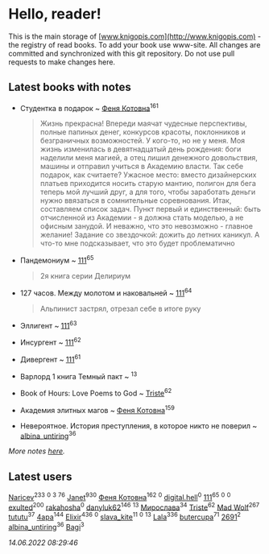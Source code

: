# Hello, reader!
This is the main storage of [www.knigopis.com](http://www.knigopis.com) - the registry of read books.
To add your book use www-site. All changes are committed and synchronized with this git repository.
Do not use pull requests to make changes here.


## Latest books with notes
* Студентка в подарок ~ [Феня Котовна](users/109/109746193906459706720-google)<sup>161</sup>
    > Жизнь прекрасна! Впереди маячат чудесные перспективы, полные папиных денег, конкурсов красоты, поклонников и безграничных возможностей. У кого-то, но не у меня. Моя жизнь изменилась в девятнадцатый день рождения: боги наделили меня магией, а отец лишил денежного довольствия, машины и отправил учиться в Академию власти. Так себе подарок, как считаете? Ужасное место: вместо дизайнерских платьев приходится носить старую мантию, полигон для бега теперь мой лучший друг, а для того, чтобы заработать деньги нужно ввязаться в сомнительные соревнования. Итак, составляем список задач. Пункт первый и единственный: быть отчисленной из Академии - я должна стать моделью, а не офисным занудой. И неважно, что это невозможно - главное желание! Задание со звездочкой: дожить до летних каникул. А что-то мне подсказывает, что это будет проблематично

* Пандемониум ~ [111](users/309/309238388536274478-mailru)<sup>65</sup>
    > 2я книга серии Делириум

* 127 часов. Между молотом и наковальней ~ [111](users/309/309238388536274478-mailru)<sup>64</sup>
    > Альпинист застрял, отрезал себе в итоге руку

* Эллигент ~ [111](users/309/309238388536274478-mailru)<sup>63</sup>

* Инсургент ~ [111](users/309/309238388536274478-mailru)<sup>62</sup>

* Дивергент ~ [111](users/309/309238388536274478-mailru)<sup>61</sup>

* Варлорд 1 книга Темный пакт ~ [](users/101/101923253879668330026-google)<sup>13</sup>

* Book of Hours: Love Poems to God ~ [Triste](users/517/5175580462988229760-mailru)<sup>62</sup>

* Академия элитных магов ~ [Феня Котовна](users/109/109746193906459706720-google)<sup>159</sup>

* Невероятное. История преступления, в которое никто не поверил ~ [albina_untiring](users/257/2579695-vkontakte)<sup>36</sup>


_More notes [here](latest_books_with_notes.md)._


## Latest users
[Naricev](users/107/107090515204537133928-google)<sup>233</sup> 
[](users/100/10038681-vkontakte)<sup>0</sup> 
[](users/115/115058436318443463985-google)<sup>3</sup> 
[](users/153/1537586159620888-facebook)<sup>76</sup> 
[Janet](users/108/108113656204404967440-google)<sup>930</sup> 
[Феня Котовна](users/109/109746193906459706720-google)<sup>162</sup> 
[](users/106/106089272412244528912-google)<sup>0</sup> 
[digital.hell](users/408/408598507-yandex)<sup>0</sup> 
[111](users/309/309238388536274478-mailru)<sup>65</sup> 
[](users/118/118100475290024631360-google)<sup>0</sup> 
[](users/113/113407984384376187261-google)<sup>0</sup> 
[exulted](users/100/100599204551896265722-google)<sup>200</sup> 
[rakahosha](users/100/100759961280206170633-google)<sup>0</sup> 
[danyluk62](users/374/374149854-vkontakte)<sup>146</sup> 
[](users/101/101923253879668330026-google)<sup>13</sup> 
[Мирослава](users/106/106107989792957993574-google)<sup>34</sup> 
[Triste](users/517/5175580462988229760-mailru)<sup>62</sup> 
[Mad Wolf](users/947/94738840-vkontakte)<sup>267</sup> 
[tututu](users/135/135685382-vkontakte)<sup>37</sup> 
[4apa](users/117/117392596378069249667-google)<sup>144</sup> 
[Elixir](users/115/115826717712507836033-google)<sup>436</sup> 
[](users/269/269376442-vkontakte)<sup>0</sup> 
[slava_kite](users/134/134671934-vkontakte)<sup>11</sup> 
[](users/101/101095046496982153936-google)<sup>0</sup> 
[](users/110/110108278789076439525-google)<sup>13</sup> 
[Lala](users/761/76187635-vkontakte)<sup>336</sup> 
[butercupa](users/193/193697993-vkontakte)<sup>71</sup> 
[2691](users/102/102279838587751261747-google)<sup>2</sup> 
[albina_untiring](users/257/2579695-vkontakte)<sup>36</sup> 
[Bagi](users/336/336375377-vkontakte)<sup>3</sup> 


_14.06.2022 08:29:46_
